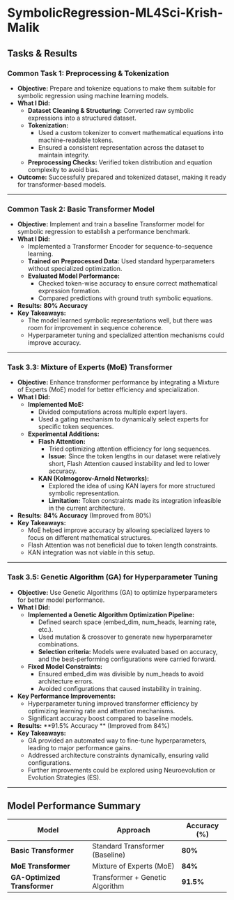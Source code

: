 # SymbolicRegression-ML4Sci-Krish-Malik

## Tasks & Results

###  Common Task 1: Preprocessing & Tokenization
- **Objective:** Prepare and tokenize equations to make them suitable for symbolic regression using machine learning models.
- **What I Did:**
  - **Dataset Cleaning & Structuring:** Converted raw symbolic expressions into a structured dataset.
  - **Tokenization:**
    - Used a custom tokenizer to convert mathematical equations into machine-readable tokens.
    - Ensured a consistent representation across the dataset to maintain integrity.
  - **Preprocessing Checks:** Verified token distribution and equation complexity to avoid bias.
- **Outcome:** Successfully prepared and tokenized dataset, making it ready for transformer-based models.

---

### Common Task 2: Basic Transformer Model
- **Objective:** Implement and train a baseline Transformer model for symbolic regression to establish a performance benchmark.
- **What I Did:**
  - Implemented a Transformer Encoder for sequence-to-sequence learning.
  - **Trained on Preprocessed Data:** Used standard hyperparameters without specialized optimization.
  - **Evaluated Model Performance:**
    - Checked token-wise accuracy to ensure correct mathematical expression formation.
    - Compared predictions with ground truth symbolic equations.
- **Results:** **80% Accuracy**
- **Key Takeaways:**
  - The model learned symbolic representations well, but there was room for improvement in sequence coherence.
  - Hyperparameter tuning and specialized attention mechanisms could improve accuracy.

---

### Task 3.3: Mixture of Experts (MoE) Transformer
- **Objective:** Enhance transformer performance by integrating a Mixture of Experts (MoE) model for better efficiency and specialization.
- **What I Did:**
  - **Implemented MoE:**
    - Divided computations across multiple expert layers.
    - Used a gating mechanism to dynamically select experts for specific token sequences.
  - **Experimental Additions:**
    - **Flash Attention:**
      - Tried optimizing attention efficiency for long sequences.
      - **Issue:** Since the token lengths in our dataset were relatively short, Flash Attention caused instability and led to lower accuracy.
    - **KAN (Kolmogorov-Arnold Networks):**
      - Explored the idea of using KAN layers for more structured symbolic representation.
      - **Limitation:** Token constraints made its integration infeasible in the current architecture.
- **Results:** **84% Accuracy** (Improved from 80%)
- **Key Takeaways:**
  - MoE helped improve accuracy by allowing specialized layers to focus on different mathematical structures.
  - Flash Attention was not beneficial due to token length constraints.
  - KAN integration was not viable in this setup.

---

### Task 3.5: Genetic Algorithm (GA) for Hyperparameter Tuning
- **Objective:** Use Genetic Algorithms (GA) to optimize hyperparameters for better model performance.
- **What I Did:**
  - **Implemented a Genetic Algorithm Optimization Pipeline:**
    - Defined search space (embed_dim, num_heads, learning rate, etc.).
    - Used mutation & crossover to generate new hyperparameter combinations.
    - **Selection criteria:** Models were evaluated based on accuracy, and the best-performing configurations were carried forward.
  - **Fixed Model Constraints:**
    - Ensured embed_dim was divisible by num_heads to avoid architecture errors.
    - Avoided configurations that caused instability in training.
- **Key Performance Improvements:**
  - Hyperparameter tuning improved transformer efficiency by optimizing learning rate and attention mechanisms.
  - Significant accuracy boost compared to baseline models.
- **Results:** **91.5% Accuracy ** (Improved from 84%)
- **Key Takeaways:**
  - GA provided an automated way to fine-tune hyperparameters, leading to major performance gains.
  - Addressed architecture constraints dynamically, ensuring valid configurations.
  - Further improvements could be explored using Neuroevolution or Evolution Strategies (ES).

---

## Model Performance Summary
| Model | Approach | Accuracy (%) |
|---|---|---|
| **Basic Transformer** | Standard Transformer (Baseline) | **80%** |
| **MoE Transformer** | Mixture of Experts (MoE) | **84%** |
| **GA-Optimized Transformer** | Transformer + Genetic Algorithm | **91.5%** |
